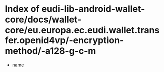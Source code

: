 # Index of eudi-lib-android-wallet-core/docs/wallet-core/eu.europa.ec.eudi.wallet.transfer.openid4vp/-encryption-method/-a128-g-c-m

- [name](/eudi-lib-android-wallet-core/docs/wallet-core/eu.europa.ec.eudi.wallet.transfer.openid4vp/-encryption-method/-a128-g-c-m/name/)